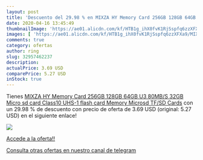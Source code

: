 ```yaml
---
layout: post
title: 'Descuento del 29.98 % en MIXZA HY Memory Card 256GB 128GB 64GB U3'
date: 2020-04-16 13:45:49
thumbnailImage: 'https://ae01.alicdn.com/kf/HTB1g_ihX0fvK1RjSspfq6zzXFXa9/MIXZA-HY-Memory-Card-256GB-128GB-64GB-U3-80MB-S-32GB-Micro-sd-card-Class10-UHS.jpg_350x350._SL200_.jpg'
images: [ 'https://ae01.alicdn.com/kf/HTB1g_ihX0fvK1RjSspfq6zzXFXa9/MIXZA-HY-Memory-Card-256GB-128GB-64GB-U3-80MB-S-32GB-Micro-sd-card-Class10-UHS.jpg_350x350._SL200_.jpg' ]
comments: true
category: ofertas
author: ring
slug: 32957462237
description:
actualPrice: 3.69 USD
comparePrice: 5.27 USD
inStock: true
---
```


Tienes [MIXZA HY Memory Card 256GB 128GB 64GB U3 80MB/S 32GB Micro sd card Class10 UHS-1 flash card Memory Microsd TF/SD Cards](https://www.amazon.com/dp/32957462237/?tag=redken08-20) con un 29.98 % de descuento con precio de oferta de 3.69 USD (original: 5.27 USD) en el siguiente enlace!

[![](https://ae01.alicdn.com/kf/HTB1g_ihX0fvK1RjSspfq6zzXFXa9/MIXZA-HY-Memory-Card-256GB-128GB-64GB-U3-80MB-S-32GB-Micro-sd-card-Class10-UHS.jpg_350x350._SL200_.jpg)](https://www.amazon.com/dp/32957462237/?tag=redken08-20)

[Accede a la oferta!!](https://www.amazon.com/dp/32957462237/?tag=redken08-20)

[Consulta otras ofertas en nuestro canal de telegram](https://t.me/s/ofertas25)

